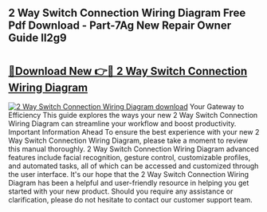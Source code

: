 ## 2 Way Switch Connection Wiring Diagram Free Pdf Download - Part-7Ag New Repair Owner Guide lI2g9

# <h2><a href="http://dfklz4.blite.top/?on=2+Way+Switch+Connection+Wiring+Diagram">🔗Download New 👉🔴 2 Way Switch Connection Wiring Diagram</a></h2>

[![2 Way Switch Connection Wiring Diagram download](https://i.imgur.com/lujVjoI.png)](http://dfklz4.blite.top/?on=2+Way+Switch+Connection+Wiring+Diagram)
Your Gateway to Efficiency This guide explores the ways your new 2 Way Switch Connection Wiring Diagram can streamline your workflow and boost productivity. Important Information Ahead To ensure the best experience with your new 2 Way Switch Connection Wiring Diagram, please take a moment to review this manual thoroughly. 2 Way Switch Connection Wiring Diagram advanced features include facial recognition, gesture control, customizable profiles, and automated tasks, all of which can be accessed and customized through the user interface. It's our hope that the 2 Way Switch Connection Wiring Diagram has been a helpful and user-friendly resource in helping you get started with your new product. Should you require any assistance or clarification, please do not hesitate to contact our customer support team.
